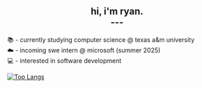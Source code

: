 ## <div align ="center"> hi, i'm ryan. <br /> --- </div>

 📚 - currently studying computer science @ texas a&m university \
 ☁️ - incoming swe intern @ microsoft (summer 2025) \
 💻 - interested in software development

[![Top Langs](https://github-readme-stats-rho-nine-49.vercel.app/api/top-langs/?username=rryantran&layout=compact&theme=swift)](https://github.com/anuraghazra/github-readme-stats)
